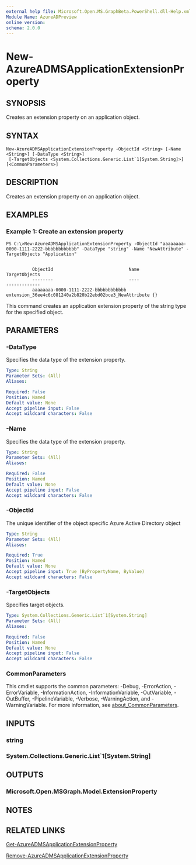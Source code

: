```yaml
---
external help file: Microsoft.Open.MS.GraphBeta.PowerShell.dll-Help.xml
Module Name: AzureADPreview
online version:
schema: 2.0.0
---
```


# New-AzureADMSApplicationExtensionProperty

## SYNOPSIS
Creates an extension property on an application object.

## SYNTAX

```
New-AzureADMSApplicationExtensionProperty -ObjectId <String> [-Name <String>] [-DataType <String>]
 [-TargetObjects <System.Collections.Generic.List`1[System.String]>] [<CommonParameters>]
```

## DESCRIPTION
Creates an extension property on an application object.

## EXAMPLES

### Example 1: Create an extension property
```
PS C:\>New-AzureADMSApplicationExtensionProperty -ObjectId "aaaaaaaa-0000-1111-2222-bbbbbbbbbbbb" -DataType "string" -Name "NewAttribute" -TargetObjects "Application"


          ObjectId                             Name                                                    TargetObjects
          --------                             ----                                                    -------------
          aaaaaaaa-0000-1111-2222-bbbbbbbbbbbb extension_36ee4c6c081240a2b820b22ebd02bce3_NewAttribute {}
```

This command creates an application extension property of the string type for the specified object.

## PARAMETERS

### -DataType
Specifies the data type of the extension property.

```yaml
Type: String
Parameter Sets: (All)
Aliases:

Required: False
Position: Named
Default value: None
Accept pipeline input: False
Accept wildcard characters: False
```

### -Name
Specifies the data type of the extension property.

```yaml
Type: String
Parameter Sets: (All)
Aliases:

Required: False
Position: Named
Default value: None
Accept pipeline input: False
Accept wildcard characters: False
```

### -ObjectId
The unique identifier of the object specific Azure Active Directory object

```yaml
Type: String
Parameter Sets: (All)
Aliases:

Required: True
Position: Named
Default value: None
Accept pipeline input: True (ByPropertyName, ByValue)
Accept wildcard characters: False
```

### -TargetObjects
Specifies target objects.

```yaml
Type: System.Collections.Generic.List`1[System.String]
Parameter Sets: (All)
Aliases:

Required: False
Position: Named
Default value: None
Accept pipeline input: False
Accept wildcard characters: False
```

### CommonParameters
This cmdlet supports the common parameters: -Debug, -ErrorAction, -ErrorVariable, -InformationAction, -InformationVariable, -OutVariable, -OutBuffer, -PipelineVariable, -Verbose, -WarningAction, and -WarningVariable. For more information, see [about_CommonParameters](http://go.microsoft.com/fwlink/?LinkID=113216).

## INPUTS

### string
### System.Collections.Generic.List`1[System.String]
## OUTPUTS

### Microsoft.Open.MSGraph.Model.ExtensionProperty
## NOTES

## RELATED LINKS

[Get-AzureADMSApplicationExtensionProperty](Get-AzureADMSApplicationExtensionProperty.md)

[Remove-AzureADMSApplicationExtensionProperty](Remove-AzureADMSApplicationExtensionProperty.md)
